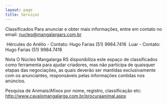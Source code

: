 ```yaml
---
layout: page
title: Serviços
---
```


Classificados
Para anunciar e obter mais informações, entre em contato no email: nucleo@mangalargars.com.br


<img class="photos-thumb image-zoom" src="{{site.baseurl}}/img/classificados/hercules_anelio.png" alt="">
Hércules do Anélio - Contato: Hugo Farias (51) 9984.7416

<img class="photos-thumb image-zoom" src="{{site.baseurl}}/img/classificados/luar_anelio.png" alt="">
Luar - Contato: Hugo Farias (51) 9984.7416

Nota
O Núcleo Mangalarga RS disponibiliza este espaço de classificados como ferramenta para ajudar criadores, mas não participa de quaisquer etapas das negociações, as quais deverão ser mantidas exclusivamente com os anunciantes, responsáveis pelas informações contidas nos anúncios.


Pesquisa de Animais/Afixos por nome, registro, classificação etc:
http://www.cavalomangalarga.com.br/procuraanimal.aspx
